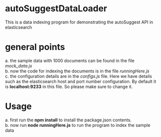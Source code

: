 # autoSuggestDataLoader
This is a data indexing program for demonstrating the autoSuggest API in elasticsearch

# general points
a. the sample data with 1000 documents can be found in the file *mock_data.js* <br />
b. now the code for indexing the documents is in the file *runningHere.js* <br />
c. the configuration details are in the *configs.js* file. Here we have details such as the elasticsearch host and port number configuration. By default it is **localhost:9233** in this file. So please make sure to change it.<br />

# Usage
a. first run the **npm install** to install the package.json contents.<br />
b. now run **node runningHere.js** to run the program to index the sample data<br >
